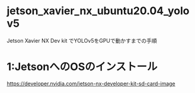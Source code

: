 # jetson_xavier_nx_ubuntu20.04_yolov5  
Jetson Xavier NX Dev kit でYOLOv5をGPUで動かすまでの手順  
  
# 1:JetsonへのOSのインストール  
https://developer.nvidia.com/jetson-nx-developer-kit-sd-card-image
